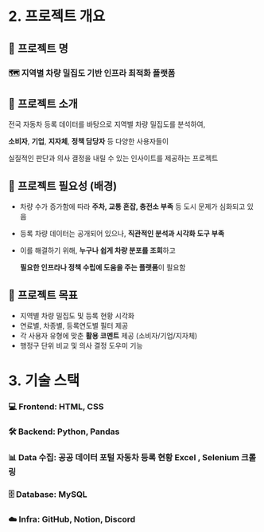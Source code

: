 # 2. 프로젝트 개요

## 📌 프로젝트 명

### **🗺️ 지역별 차량 밀집도 기반 인프라 최적화 플랫폼**

## 📖 프로젝트 소개

전국 자동차 등록 데이터를 바탕으로 지역별 차량 밀집도를 분석하여,

**소비자**, **기업**, **지자체**, **정책 담당자** 등 다양한 사용자들이 

실질적인 판단과 의사 결정을 내릴 수 있는 인사이트를 제공하는 프로젝트

## 📌 프로젝트 필요성 (배경)

- 차량 수가 증가함에 따라 **주차, 교통 혼잡, 충전소 부족** 등 도시 문제가 심화되고 있음
- 등록 차량 데이터는 공개되어 있으나, **직관적인 분석과 시각화 도구 부족**
- 이를 해결하기 위해, **누구나 쉽게 차량 분포를 조회**하고
    
    **필요한 인프라나 정책 수립에 도움을 주는 플랫폼**이 필요함
    

## 🎯 프로젝트 목표

- 지역별 차량 밀집도 및 등록 현황 시각화
- 연료별, 차종별, 등록연도별 필터 제공
- 각 사용자 유형에 맞춘 **활용 코멘트** 제공 (소비자/기업/지자체)
- 행정구 단위 비교 및 의사 결정 도우미 기능

# 3. 기술 스택

### 💻 **Frontend**: HTML, CSS

### 🛠️ **Backend**: Python, Pandas

### 📊 **Data 수집**: 공공 데이터 포털 자동차 등록 현황 Excel , Selenium 크롤링

### 🗄️ **Database**: MySQL

### ☁️ **Infra**: GitHub, Notion, Discord

